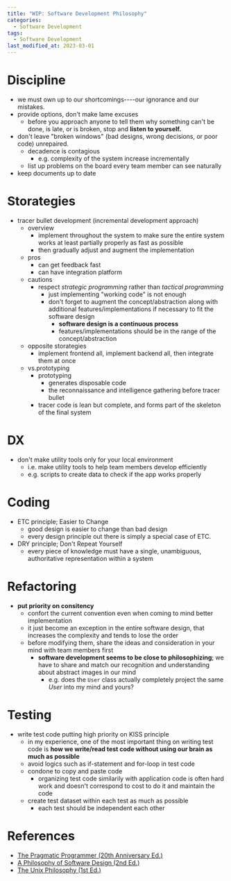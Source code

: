 ```yaml
---
title: "WIP: Software Development Philosophy"
categories:
  - Software Development
tags:
  - Software Development
last_modified_at: 2023-03-01
---
```


# Discipline

- we must own up to our shortcomings----our ignorance and our mistakes.  
- provide options, don't make lame excuses
  - before you approach anyone to tell them why something can't be done, is late, or is broken, stop and **listen to yourself.**  
- don't leave "broken windows" (bad designs, wrong decisions, or poor code) unrepaired.  
  - decadence is contagious  
    - e.g. complexity of the system increase incrementally
  - list up problems on the board every team member can see naturally  
- keep documents up to date


# Storategies

- tracer bullet development (incremental development approach)
  - overview
    - implement throughout the system to make sure the entire system works at least partially properly as fast as possible
    - then gradually adjust and augment the implementation
  - pros
    - can get feedback fast
    - can have integration platform
  - cautions
    - respect *strategic programming* rather than *tactical programming*
      - just implementing "working code" is not enough
      - don't forget to augment the concept/abstraction along with additional features/implementations if necessary to fit the software design
        - **software design is a continuous process**
        - features/implementations should be in the range of the concept/abstraction
  - opposite storategies
    - implement frontend all, implement backend all, then integrate them at once
  - vs.prototyping
    - prototyping
      - generates disposable code
      - the reconnaissance and intelligence gathering before tracer bullet
    - tracer code is lean but complete, and forms part of the skeleton of the final system

# DX

- don't make utility tools only for your local environment
  - i.e. make utility tools to help team members develop efficiently
  - e.g. scripts to create data to check if the app works properly

# Coding

- ETC principle; Easier to Change
  - good design is easier to change than bad design
  - every design principle out there is simply a special case of ETC.
- DRY principle; Don't Repeat Yourself
  - every piece of knowledge must have a single, unambiguous, authoritative representation within a system

# Refactoring

- **put priority on consitency**
  - confort the current convention even when coming to mind better implementation
  - it just become an exception in the entire software design, that increases the complexity and tends to lose the order
  - before modifying them, share the ideas and consideration in your mind with team members first
    - **software development seems to be close to philosophizing**; we have to share and match our recognition and understanding about abstract images in our mind
      - e.g. does the `User` class actually completely project the same *User* into my mind and yours?  

# Testing

- write test code putting high priority on KISS principle
  - in my experience, one of the most important thing on writing test code is **how we write/read test code without using our brain as much as possible**
  - avoid logics such as if-statement and for-loop in test code
  - condone to copy and paste code
    - organizing test code similarily with application code is often hard work and doesn't correspond to cost to do it and maintain the code
  - create test dataset within each test as much as possible
    - each test should be independent each other  

# References

- [The Pragmatic Programmer (20th Anniversary Ed.)](https://pragprog.com/titles/tpp20/the-pragmatic-programmer-20th-anniversary-edition/)
- [A Philosophy of Software Design (2nd Ed.)](https://www.amazon.co.jp/-/en/John-Ousterhout/dp/1732102201)
- [The Unix Philosophy (1st Ed.)](https://www.amazon.co.jp/UNIX-Philosophy-Mike-Gancarz/dp/1555581234)

